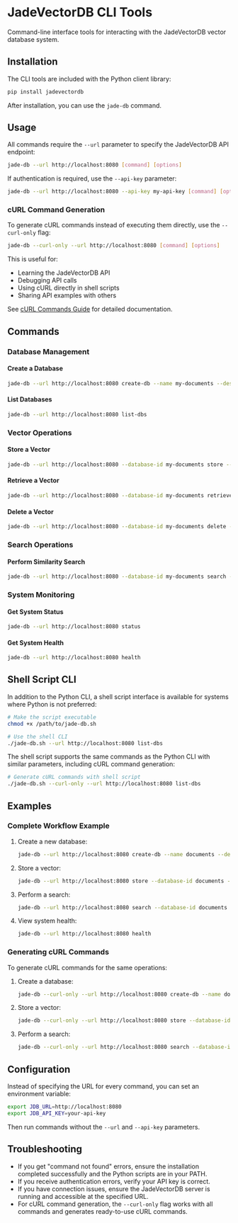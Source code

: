 # JadeVectorDB CLI Tools

Command-line interface tools for interacting with the JadeVectorDB vector database system.

## Installation

The CLI tools are included with the Python client library:

```bash
pip install jadevectordb
```

After installation, you can use the `jade-db` command.

## Usage

All commands require the `--url` parameter to specify the JadeVectorDB API endpoint:

```bash
jade-db --url http://localhost:8080 [command] [options]
```

If authentication is required, use the `--api-key` parameter:

```bash
jade-db --url http://localhost:8080 --api-key my-api-key [command] [options]
```

### cURL Command Generation

To generate cURL commands instead of executing them directly, use the `--curl-only` flag:

```bash
jade-db --curl-only --url http://localhost:8080 [command] [options]
```

This is useful for:
- Learning the JadeVectorDB API
- Debugging API calls
- Using cURL directly in shell scripts
- Sharing API examples with others

See [cURL Commands Guide](curl_commands.md) for detailed documentation.

## Commands

### Database Management

#### Create a Database
```bash
jade-db --url http://localhost:8080 create-db --name my-documents --description "Document embeddings" --dimension 768 --index-type HNSW
```

#### List Databases
```bash
jade-db --url http://localhost:8080 list-dbs
```

### Vector Operations

#### Store a Vector
```bash
jade-db --url http://localhost:8080 --database-id my-documents store --vector-id doc1 --values "[0.1, 0.2, 0.3]" --metadata '{"category":"tech","title":"Example"}'
```

#### Retrieve a Vector
```bash
jade-db --url http://localhost:8080 --database-id my-documents retrieve --vector-id doc1
```

#### Delete a Vector
```bash
jade-db --url http://localhost:8080 --database-id my-documents delete --vector-id doc1
```

### Search Operations

#### Perform Similarity Search
```bash
jade-db --url http://localhost:8080 --database-id my-documents search --query-vector "[0.15, 0.25, 0.35]" --top-k 5 --threshold 0.7
```

### System Monitoring

#### Get System Status
```bash
jade-db --url http://localhost:8080 status
```

#### Get System Health
```bash
jade-db --url http://localhost:8080 health
```

## Shell Script CLI

In addition to the Python CLI, a shell script interface is available for systems where Python is not preferred:

```bash
# Make the script executable
chmod +x /path/to/jade-db.sh

# Use the shell CLI
./jade-db.sh --url http://localhost:8080 list-dbs
```

The shell script supports the same commands as the Python CLI with similar parameters, including cURL command generation:

```bash
# Generate cURL commands with shell script
./jade-db.sh --curl-only --url http://localhost:8080 list-dbs
```

## Examples

### Complete Workflow Example

1. Create a new database:
   ```bash
   jade-db --url http://localhost:8080 create-db --name documents --description "Document embeddings" --dimension 768
   ```

2. Store a vector:
   ```bash
   jade-db --url http://localhost:8080 store --database-id documents --vector-id doc1 --values "[0.1, 0.2, 0.3, 0.4, 0.5]"
   ```

3. Perform a search:
   ```bash
   jade-db --url http://localhost:8080 search --database-id documents --query-vector "[0.15, 0.25, 0.35, 0.45, 0.55]" --top-k 3
   ```

4. View system health:
   ```bash
   jade-db --url http://localhost:8080 health
   ```

### Generating cURL Commands

To generate cURL commands for the same operations:

1. Create a database:
   ```bash
   jade-db --curl-only --url http://localhost:8080 create-db --name documents --description "Document embeddings" --dimension 768
   ```

2. Store a vector:
   ```bash
   jade-db --curl-only --url http://localhost:8080 store --database-id documents --vector-id doc1 --values "[0.1, 0.2, 0.3, 0.4, 0.5]"
   ```

3. Perform a search:
   ```bash
   jade-db --curl-only --url http://localhost:8080 search --database-id documents --query-vector "[0.15, 0.25, 0.35, 0.45, 0.55]" --top-k 3
   ```

## Configuration

Instead of specifying the URL for every command, you can set an environment variable:

```bash
export JDB_URL=http://localhost:8080
export JDB_API_KEY=your-api-key
```

Then run commands without the `--url` and `--api-key` parameters.

## Troubleshooting

- If you get "command not found" errors, ensure the installation completed successfully and the Python scripts are in your PATH.
- If you receive authentication errors, verify your API key is correct.
- If you have connection issues, ensure the JadeVectorDB server is running and accessible at the specified URL.
- For cURL command generation, the `--curl-only` flag works with all commands and generates ready-to-use cURL commands.